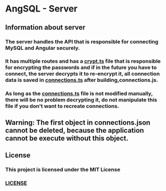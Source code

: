 # AngSQL - Server

## Information about server
###  The server handles the API that is responsible for connecting MySQL and Angular securely.

### It has multiple routes and has a [crypt.ts](./src/lib/crypt.ts) file that is responsible for encrypting the passwords and if in the future you have to connect, the server decrypts it to re-encrypt it, all connection data is saved in [connections.ts](./src/config/connections.json) after building,connections.js.

### As long as the [connections.ts](./src/config/connections.json) file is not modified manually, there will be no problem decrypting it, do not manipulate this file if you don't want to recreate connections.

## Warning: The first object in connections.json cannot be deleted, because the application cannot be execute without this object.

## License
### This project is licensed under the MIT License
### [LICENSE](../LICENSE)

